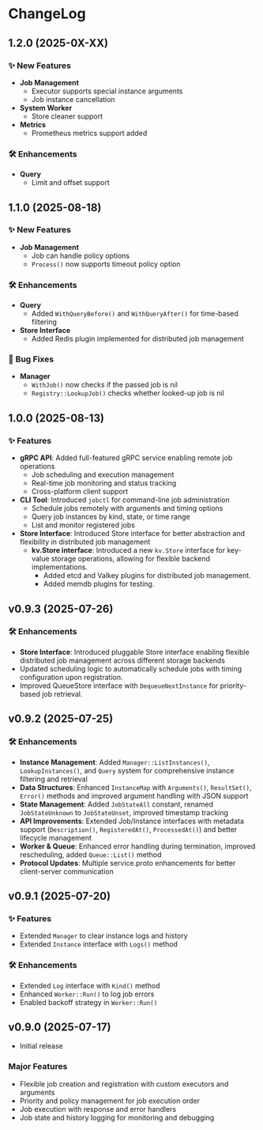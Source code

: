 # ChangeLog

## 1.2.0 (2025-0X-XX)
### ✨ New Features
- **Job Management**
  - Executor supports special instance arguments
  - Job instance cancellation
- **System Worker**
  - Store cleaner support
- **Metrics**
  - Prometheus metrics support added
### 🛠 Enhancements
- **Query**
  - Limit and offset support

## 1.1.0 (2025-08-18)
### ✨ New Features
- **Job Management**
  - Job can handle policy options
  - `Process()` now supports timeout policy option
### 🛠 Enhancements
- **Query**
  - Added `WithQueryBefore()` and `WithQueryAfter()` for time-based filtering
- **Store Interface**
  - Added Redis plugin implemented for distributed job management
### 🐛 Bug Fixes
- **Manager**
  - `WithJob()` now checks if the passed job is nil
  - `Registry::LookupJob()` checks whether looked-up job is nil

## 1.0.0 (2025-08-13)
### ✨ Features
- **gRPC API**: Added full-featured gRPC service enabling remote job operations
  - Job scheduling and execution management
  - Real-time job monitoring and status tracking
  - Cross-platform client support
- **CLI Tool**: Introduced `jobctl` for command-line job administration
  - Schedule jobs remotely with arguments and timing options
  - Query job instances by kind, state, or time range
  - List and monitor registered jobs
- **Store Interface**: Introduced Store interface for better abstraction and flexibility in distributed job management
  - **kv.Store interface**: Introduced a new `kv.Store` interface for key-value storage operations, allowing for flexible backend implementations.
    - Added etcd and Valkey plugins for distributed job management.
    - Added memdb plugins for testing.

## v0.9.3 (2025-07-26)
### 🛠 Enhancements
- **Store Interface**: Introduced pluggable Store interface enabling flexible distributed job management across different storage backends
- Updated scheduling logic to automatically schedule jobs with timing configuration upon registration.
- Improved QueueStore interface with `DequeueNextInstance` for priority-based job retrieval.

## v0.9.2 (2025-07-25)
### 🛠 Enhancements
- **Instance Management**: Added `Manager::ListInstances()`, `LookupInstances()`, and `Query` system for comprehensive instance filtering and retrieval
- **Data Structures**: Enhanced `InstanceMap` with `Arguments()`, `ResultSet()`, `Error()` methods and improved argument handling with JSON support
- **State Management**: Added `JobStateAll` constant, renamed `JobStateUnknown` to `JobStateUnset`, improved timestamp tracking
- **API Improvements**: Extended Job/Instance interfaces with metadata support (`Description()`, `RegisteredAt()`, `ProcessedAt()`) and better lifecycle management
- **Worker & Queue**: Enhanced error handling during termination, improved rescheduling, added `Queue::List()` method
- **Protocol Updates**: Multiple service.proto enhancements for better client-server communication

## v0.9.1 (2025-07-20)
### ✨ Features
- Extended `Manager` to clear instance logs and history
- Extended `Instance` interface with `Logs()` method
### 🛠 Enhancements
- Extended `Log` interface with `Kind()` method
- Enhanced `Worker::Run()` to log job errors
- Enabled backoff strategy in `Worker::Run()`

## v0.9.0 (2025-07-17)
- Initial release
### Major Features
- Flexible job creation and registration with custom executors and arguments
- Priority and policy management for job execution order
- Job execution with response and error handlers
- Job state and history logging for monitoring and debugging
